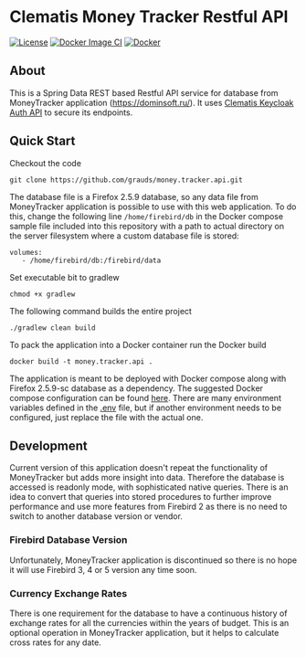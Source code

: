 # Clematis Money Tracker Restful API 
  
[![License](https://img.shields.io/badge/License-GPLv2%202.0-blue.svg)](https://www.gnu.org/licenses/gpl-3.0.html)
[![Docker Image CI](https://github.com/grauds/money.tracker.api/actions/workflows/docker-image.yml/badge.svg)](https://github.com/grauds/money.tracker.api/actions/workflows/docker-image.yml)
[![Docker](https://github.com/grauds/money.tracker.api/actions/workflows/docker-publish.yml/badge.svg)](https://github.com/grauds/money.tracker.api/actions/workflows/docker-publish.yml)

## About

This is a Spring Data REST based Restful API service for database from MoneyTracker application (https://dominsoft.ru/). It uses [Clematis Keycloak Auth API](https://github.com/grauds/clematis.auth.api) to secure its endpoints. 

## Quick Start

Checkout the code
```
git clone https://github.com/grauds/money.tracker.api.git
```                                                            
The database file is a Firefox 2.5.9 database, so any data file from MoneyTracker application is possible to use with this web application. To do this, change the following line `/home/firebird/db` in the Docker compose sample file included into this repository with a path to actual directory on the server filesystem where a custom database file is stored:
```
volumes:
   - /home/firebird/db:/firebird/data
```
Set executable bit to gradlew
```
chmod +x gradlew
```

The following command builds the entire project

```
./gradlew clean build
```

To pack the application into a Docker container run the Docker build
```
docker build -t money.tracker.api .
```
The application is meant to be deployed with Docker compose along with Firefox 2.5.9-sc database as a dependency. The suggested Docker compose configuration can be found [here](https://github.com/grauds/money.tracker.api/blob/master/jenkins/docker-compose.yml). There are many environment variables defined in the [.env](https://github.com/grauds/money.tracker.api/blob/master/jenkins/.env) file, but if another environment needs to be configured, just replace the file with the actual one.

## Development

Current version of this application doesn't repeat the functionality of MoneyTracker but adds more insight into data. Therefore the database is accessed is readonly mode, with sophisticated native queries. There is an idea to convert that queries into stored procedures to further improve performance and use more features from Firebird 2 as there is no need to switch to another database version or vendor.

### Firebird Database Version

Unfortunately, MoneyTracker application is discontinued so there is no hope it will use Firebird 3, 4 or 5 version any time soon.

### Currency Exchange Rates

There is one requirement for the database to have a continuous history of exchange rates for all the currencies within the years of budget. This is an optional operation in MoneyTracker application, but it helps to calculate cross rates for any date.

